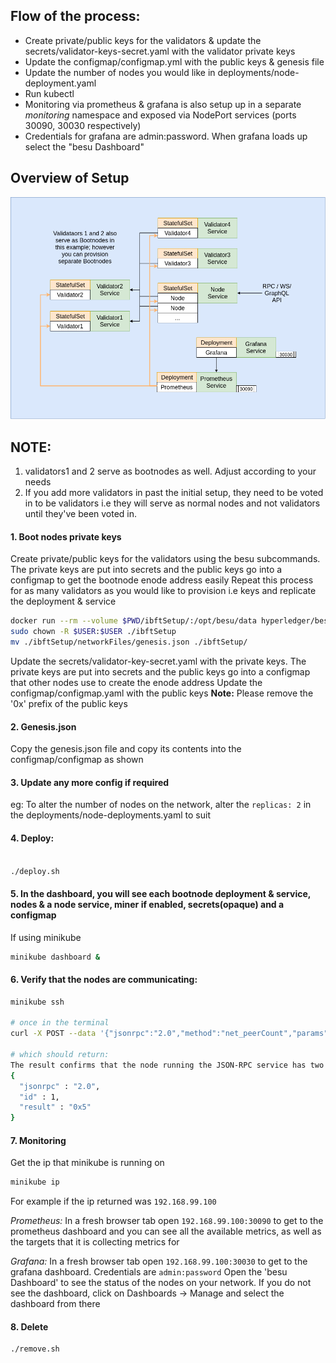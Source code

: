 ## Flow of the process:

- Create private/public keys for the validators & update the secrets/validator-keys-secret.yaml with the validator private keys
- Update the configmap/configmap.yml with the public keys & genesis file
- Update the number of nodes you would like in deployments/node-deployment.yaml
- Run kubectl
- Monitoring via prometheus & grafana is also setup up in a separate _monitoring_ namespace and exposed via NodePort services (ports 30090, 30030 respectively)
- Credentials for grafana are admin:password. When grafana loads up select the "besu Dashboard"

## Overview of Setup

![Image ibft](../../images/ibft.png)

## NOTE:

1. validators1 and 2 serve as bootnodes as well. Adjust according to your needs
2. If you add more validators in past the initial setup, they need to be voted in to be validators i.e they will serve as normal nodes and not validators until they've been voted in.

#### 1. Boot nodes private keys

Create private/public keys for the validators using the besu subcommands. The private keys are put into secrets and the public keys go into a configmap to get the bootnode enode address easily
Repeat this process for as many validators as you would like to provision i.e keys and replicate the deployment & service

```bash
docker run --rm --volume $PWD/ibftSetup/:/opt/besu/data hyperledger/besu:latest operator generate-blockchain-config --config-file=/opt/besu/data/ibftConfigFile.json --to=/opt/besu/data/networkFiles --private-key-file-name=key
sudo chown -R $USER:$USER ./ibftSetup
mv ./ibftSetup/networkFiles/genesis.json ./ibftSetup/
```

Update the secrets/validator-key-secret.yaml with the private keys. The private keys are put into secrets and the public keys go into a configmap that other nodes use to create the enode address
Update the configmap/configmap.yaml with the public keys
**Note:** Please remove the '0x' prefix of the public keys

#### 2. Genesis.json

Copy the genesis.json file and copy its contents into the configmap/configmap as shown

#### 3. Update any more config if required

eg: To alter the number of nodes on the network, alter the `replicas: 2` in the deployments/node-deployments.yaml to suit

#### 4. Deploy:

```bash

./deploy.sh

```

#### 5. In the dashboard, you will see each bootnode deployment & service, nodes & a node service, miner if enabled, secrets(opaque) and a configmap

If using minikube

```bash
minikube dashboard &
```

#### 6. Verify that the nodes are communicating:

```bash
minikube ssh

# once in the terminal
curl -X POST --data '{"jsonrpc":"2.0","method":"net_peerCount","params":[],"id":1}' <besu_NODE_SERVICE_HOST>:8545

# which should return:
The result confirms that the node running the JSON-RPC service has two peers:
{
  "jsonrpc" : "2.0",
  "id" : 1,
  "result" : "0x5"
}

```

#### 7. Monitoring

Get the ip that minikube is running on

```bash
minikube ip
```

For example if the ip returned was `192.168.99.100`

_Prometheus:_
In a fresh browser tab open `192.168.99.100:30090` to get to the prometheus dashboard and you can see all the available metrics, as well as the targets that it is collecting metrics for

_Grafana:_
In a fresh browser tab open `192.168.99.100:30030` to get to the grafana dashboard. Credentials are `admin:password` Open the 'besu Dashboard' to see the status of the nodes on your network. If you do not see the dashboard, click on Dashboards -> Manage and select the dashboard from there

#### 8. Delete

```
./remove.sh
```
